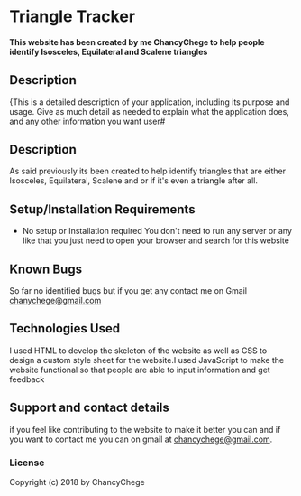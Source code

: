 # Triangle Tracker
#### This website has been created by me ChancyChege to help people identify Isosceles, Equilateral and Scalene triangles
## Description
{This is a detailed description of your application, including its purpose and usage.  Give as much detail as needed to explain what the application does, and any other information you want user#
## Description
As said previously its been created to help identify triangles that are either Isosceles, Equilateral, Scalene and or if it's even a triangle after all.
## Setup/Installation Requirements
* No setup or Installation required
You don't need to run any server or any like that you just need to open your browser and search for this website
## Known Bugs
So far no identified bugs but if you get any contact me on Gmail chanychege@gmail.com
## Technologies Used
I used HTML to develop the skeleton of the website as well as CSS to design a custom style sheet for the website.I used JavaScript to make the website functional so that people are able to input information and get feedback
## Support and contact details
if you feel like contributing to the website to make it better you can and if you want to contact me you can on gmail at chancychege@gmail.com.
### License
Copyright (c) 2018 by ChancyChege

